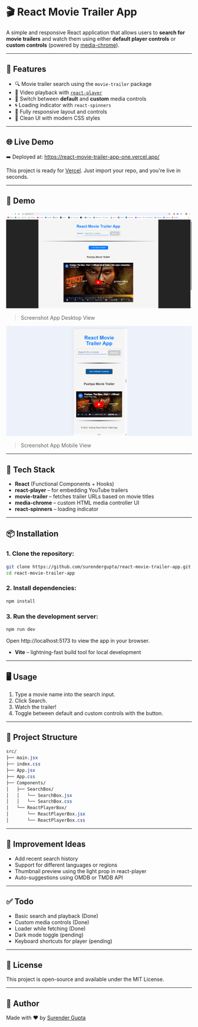 # 🎬 React Movie Trailer App

A simple and responsive React application that allows users to **search for movie trailers** and watch them using either **default player controls** or **custom controls** (powered by [media-chrome](https://github.com/media-chrome/media-chrome)).

---

## 🚀 Features

- 🔍 Movie trailer search using the `movie-trailer` package
- 🎥 Video playback with [`react-player`](https://github.com/cookpete/react-player)
- 🧩 Switch between **default** and **custom** media controls
- 🌀 Loading indicator with `react-spinners`
- 📱 Fully responsive layout and controls
- 🧼 Clean UI with modern CSS styles

---

## 🌐 Live Demo
➡️ Deployed at: https://react-movie-trailer-app-one.vercel.app/

This project is ready for [Vercel](https://vercel.com). Just import your repo, and you're live in seconds.

---

## 📸 Demo

![React Movie Trailer App Screenshot Desktop](./public/screenshots/desktop.png)  
> Screenshot App Desktop View

![React Movie Trailer App Screenshot Mobile](./public/screenshots/mobile.png)  
> Screenshot App Mobile View

---

## 🧰 Tech Stack

- **React** (Functional Components + Hooks)
- **react-player** – for embedding YouTube trailers
- **movie-trailer** – fetches trailer URLs based on movie titles
- **media-chrome** – custom HTML media controller UI
- **react-spinners** – loading indicator

---

## 📦 Installation

### 1. Clone the repository:
```bash
git clone https://github.com/surendergupta/react-movie-trailer-app.git
cd react-movie-trailer-app
```

### 2. Install dependencies:
```bash
npm install
```

### 3. Run the development server:
```bash
npm run dev
```
Open http://localhost:5173 to view the app in your browser.

- **Vite** – lightning-fast build tool for local development

---

## 🖥️ Usage
1. Type a movie name into the search input.
2. Click Search.
3. Watch the trailer!
4. Toggle between default and custom controls with the button.

---

## 📁 Project Structure
```css
src/
├── main.jsx
├── index.css
├── App.jsx
├── App.css
├── Components/
│   ├── SearchBox/
│   │   └── SearchBox.jsx
│   │   └── SearchBox.css
│   └── ReactPlayerBox/
│       └── ReactPlayerBox.jsx
│       └── ReactPlayerBox.css

```
---

## 🧠 Improvement Ideas
- Add recent search history
- Support for different languages or regions
- Thumbnail preview using the light prop in react-player
- Auto-suggestions using OMDB or TMDB API

---

## ✅ Todo
- Basic search and playback (Done)
- Custom media controls (Done)
- Loader while fetching (Done)
- Dark mode toggle (pending)
- Keyboard shortcuts for player (pending)

---

## 📜 License
This project is open-source and available under the MIT License.

---

## 👥 Author
Made with ❤️ by [Surender Gupta](https://linkedin.com/in/surender-gupta)

